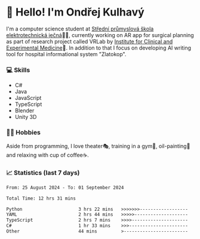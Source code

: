 # 👋 Hello! I'm Ondřej Kulhavý

I'm a computer science student at [Střední průmyslová škola elektrotechnická ječná](https://www.spsejecna.cz/)👨‍🎓, currently working on AR app for surgical planning as part of research project called VRLab by [Institute for Clinical and Experimental Medicine](https://www.ikem.cz/en/)🏥.
In addition to that I focus on developing AI writing tool for hospital informational system "Zlatokop".

### 💻 Skills
- C#
- Java
- JavaScript
- TypeScript
- Blender
- Unity 3D

### 🏋️‍♂️ Hobbies

Aside from programming, I love theater🎭, training in a gym💪, oil-painting🎨 and relaxing with cup of coffee☕.
### 📈 Statistics (last 7 days)
<!--START_SECTION:waka-->

```txt
From: 25 August 2024 - To: 01 September 2024

Total Time: 12 hrs 31 mins

Python                     3 hrs 22 mins   >>>>>>>------------------   26.91 %
YAML                       2 hrs 44 mins   >>>>>--------------------   21.83 %
TypeScript                 2 hrs 7 mins    >>>>---------------------   16.97 %
C#                         1 hr 33 mins    >>>----------------------   12.48 %
Other                      44 mins         >------------------------   05.87 %
```

<!--END_SECTION:waka-->



